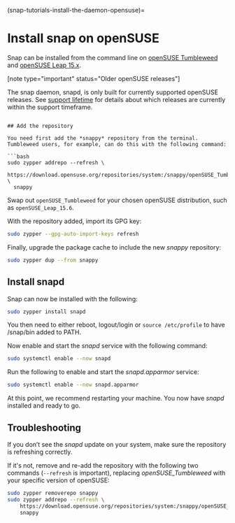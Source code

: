 (snap-tutorials-install-the-daemon-opensuse)=
# Install snap on openSUSE

Snap can be installed from the command line on [openSUSE Tumbleweed](https://get.opensuse.org/tumbleweed/) and [openSUSE Leap 15.x](https://get.opensuse.org/leap/).

[note type="important" status="Older openSUSE releases"]

The snap daemon, snapd, is only built for currently supported openSUSE releases. See [support lifetime](https://en.opensuse.org/Lifetime) for details about which releases are currently within the support timeframe.

```

## Add the repository

You need first add the *snappy* repository from the terminal. Tumbleweed users, for example, can do this with the following command:

```bash
sudo zypper addrepo --refresh \
  https://download.opensuse.org/repositories/system:/snappy/openSUSE_Tumbleweed \
  snappy
```

Swap out `openSUSE_Tumbleweed` for your chosen openSUSE distribution, such as `openSUSE_Leap_15.6`.

With the repository added, import its GPG key:

```bash
sudo zypper --gpg-auto-import-keys refresh
```

Finally, upgrade the package cache to include the new *snappy* repository:

```bash
sudo zypper dup --from snappy
```

## Install snapd

Snap can now be installed with the following:

```bash
sudo zypper install snapd
```

You then need to either reboot, logout/login or `source /etc/profile` to have /snap/bin added to PATH.

Now enable and start the *snapd* service with the following command:

```bash
sudo systemctl enable --now snapd
```

Run the following to enable and start the _snapd.apparmor_ service:

```bash
sudo systemctl enable --now snapd.apparmor
```

At this point, we recommend restarting your machine. You now have *snapd* installed and ready to go.

## Troubleshooting

If you don’t see the *snapd* update on your system, make sure the repository is refreshing correctly.

If it's not, remove and re-add the repository with the following two commands (`--refresh` is important), replacing *openSUSE_Tumbleweed* with your specific version of openSUSE:

```bash
sudo zypper removerepo snappy
sudo zypper addrepo --refresh \
    https://download.opensuse.org/repositories/system:/snappy/openSUSE_Tumbleweed \
    snappy
```

